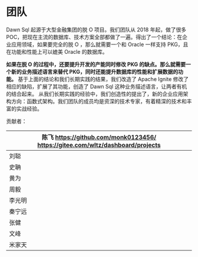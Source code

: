 # 团队

  Dawn Sql 起源于大型金融集团的脱 O 项目。我们团队从 2018 年起，做了很多 POC，把现在主流的数据库、技术方案全部都做了一遍。得出了一个结论：在企业应用领域，如果要完全的脱 O ，那么就需要一个和 Oracle 一样支持 PKG，且在功能和性能上可以媲美 Oracle 的数据库。

**如果在脱 O 的过程中，还要提升开发的产能同时修改 PKG 的缺点。那么就需要一个新的业务描述语言来替代 PKG，同时还能提升数据库的性能和扩展数据的功能。**
  基于上面的结论和我们长期实践的结果，我们改造了 Apache Ignite 修改了相应的缺陷，扩展了其功能，创造了 Dawn Sql 这种业务描述语言，让两者有机的结合起来。
  从我们长期实践的经验中，我们创造性的提出了，新的企业应用架构方向：函数式架构。我们团队的成员均是资深的技术专家，有着精深的技术和丰富的实战经验。



贡献者：

| 陈飞   https://github.com/monk0123456/  https://gitee.com/wltz/dashboard/projects |
| ------------------------------------------------------------ |
| 刘聪                                                         |
| 史聃                                                         |
| 黄为                                                         |
| 周毅                                                         |
| 李光明                                                       |
| 秦宁远                                                       |
| 张健                                                         |
| 文峰                                                         |
| 米家天                                                       |


